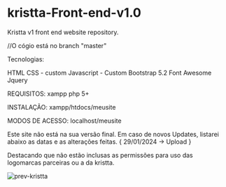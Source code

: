 # kristta-Front-end-v1.0
Kristta v1 front end website repository.

//O cógio está no branch "master"

Tecnologias:

HTML
CSS - custom
Javascript - Custom
Bootstrap 5.2
Font Awesome
Jquery

REQUISITOS:
xampp
php 5+

INSTALAÇÃO:
xampp/htdocs/meusite

MODOS DE ACESSO:
localhost/meusite

Este site não está na sua versão final. Em caso de novos Updates, listarei abaixo as datas e as alterações feitas.
{
  29/01/2024 -> Upload
}

Destacando que não estão inclusas as permissões para uso das logomarcas parceiras ou a da kristta.

![prev-kristta](https://github.com/RodrigoChantel/kristta-Front-end-v1.0/assets/87919246/34ec04e8-54a6-4ce6-83fa-fef7e4c0913d)

